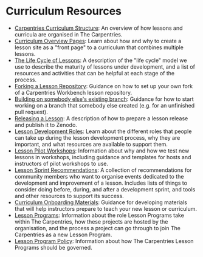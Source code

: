 # Curriculum Resources 

* [Carpentries Curriculum Structure](curriculum-structure.md): An overview of how lessons and curricula are organised in The Carpentries.
* [Curriculum Overview Pages](workshop-overview-lessons.md): Learn about how and why to create a lesson site as a "front page" to a curriculum that combines multiple lessons.
* [The Life Cycle of Lessons](lesson-life-cycle.md): A description of the "life cycle" model we use to describe the maturity of lessons under development, and a list of resources and activities that can be helpful at each stage of the process.
* [Forking a Lesson Repository](lesson-forks.md): Guidance on how to set up your own fork of a Carpentries Workbench lesson repository.
* [Building on somebody else's existing branch](fetch-existing-branch.md): Guidance for how to start working on a branch that somebody else created (e.g. for an unfinished pull request).
* [Releasing a Lesson](lesson-release.md): A description of how to prepare a lesson release and publish it to Zenodo.
* [Lesson Development Roles](lesson-development-roles.md): Learn about the different roles that people can take up during the lesson development process, why they are important, and what resources are available to support them.
* [Lesson Pilot Workshops](lesson-pilots.md): Information about why and how we test new lessons in workshops, including guidance and templates for hosts and instructors of pilot workshops to use.
* [Lesson Sprint Recommendations](lesson-sprint-recommendations.md): A collection of recommendations for community members who want to organise events dedicated to the development and improvement of a lesson. Includes lists of things to consider doing before, during, and after a development sprint, and tools and other resources to support its success.
* [Curriculum Onboarding Materials](/resources/curriculum/curriculum_onboarding.md): Guidance for developing materials that will help instructors prepare to teach your new lesson or curriculum.
* [Lesson Programs](lesson-programs.md): Information about the role Lesson Programs take within The Carpentries, how these projects are hosted by the organisation, and the process a project can go through to join The Carpentries as a new Lesson Program.
* [Lesson Program Policy](lesson-program-governance.md): Information about how The Carpentries Lesson Programs should be governed.


